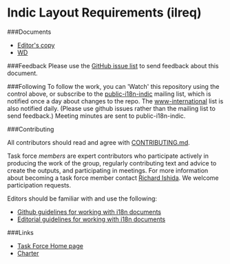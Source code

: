# Indic Layout Requirements (ilreq)

###Documents
- [Editor's copy](https://w3c.github.io/ilreq/)
- [WD](https://www.w3.org/TR/ilreq/)

###Feedback
Please use the [GitHub issue list](https://github.com/w3c/ilreq/issues) to send feedback about this document.

###Following
To follow the work, you can 'Watch' this repository using the control above, or subscribe to the [public-i18n-indic](https://lists.w3.org/Archives/Public/public-i18n-indic/) mailing list, which is notified once a day about changes to the repo. The [www-international](https://lists.w3.org/Archives/Public/www-international/) list is also notified daily. (Please use github issues rather than the mailing list to send feedback.) Meeting minutes are sent to public-i18n-indic.

###Contributing

All contributors should read and agree with [CONTRIBUTING.md](https://github.com/w3c/ilreq/blob/gh-pages/CONTRIBUTING.md).

Task force _members_ are expert contributors who participate actively in producing the work of the group, regularly contributing text and advice to create the outputs, and participating in meetings. For more information about becoming a task force member contact [Richard Ishida](mailto:ishida@w3.org). We welcome participation requests.

Editors should be familiar with and use the following:

- [Github guidelines for working with i18n documents](http://w3c.github.io/i18n-activity/guidelines/github)
- [Editorial guidelines for working with i18n documents](http://w3c.github.io/i18n-activity/guidelines/editing)


###Links
- [Task Force Home page](http://www.w3.org/International/groups/indic-layout/)
- [Charter](https://www.w3.org/2012/07/indic-tf-charter/charter.html)
